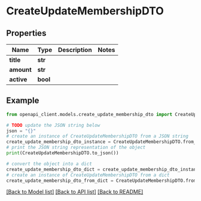 # CreateUpdateMembershipDTO


## Properties

Name | Type | Description | Notes
------------ | ------------- | ------------- | -------------
**title** | **str** |  | 
**amount** | **str** |  | 
**active** | **bool** |  | 

## Example

```python
from openapi_client.models.create_update_membership_dto import CreateUpdateMembershipDTO

# TODO update the JSON string below
json = "{}"
# create an instance of CreateUpdateMembershipDTO from a JSON string
create_update_membership_dto_instance = CreateUpdateMembershipDTO.from_json(json)
# print the JSON string representation of the object
print(CreateUpdateMembershipDTO.to_json())

# convert the object into a dict
create_update_membership_dto_dict = create_update_membership_dto_instance.to_dict()
# create an instance of CreateUpdateMembershipDTO from a dict
create_update_membership_dto_from_dict = CreateUpdateMembershipDTO.from_dict(create_update_membership_dto_dict)
```
[[Back to Model list]](../README.md#documentation-for-models) [[Back to API list]](../README.md#documentation-for-api-endpoints) [[Back to README]](../README.md)



